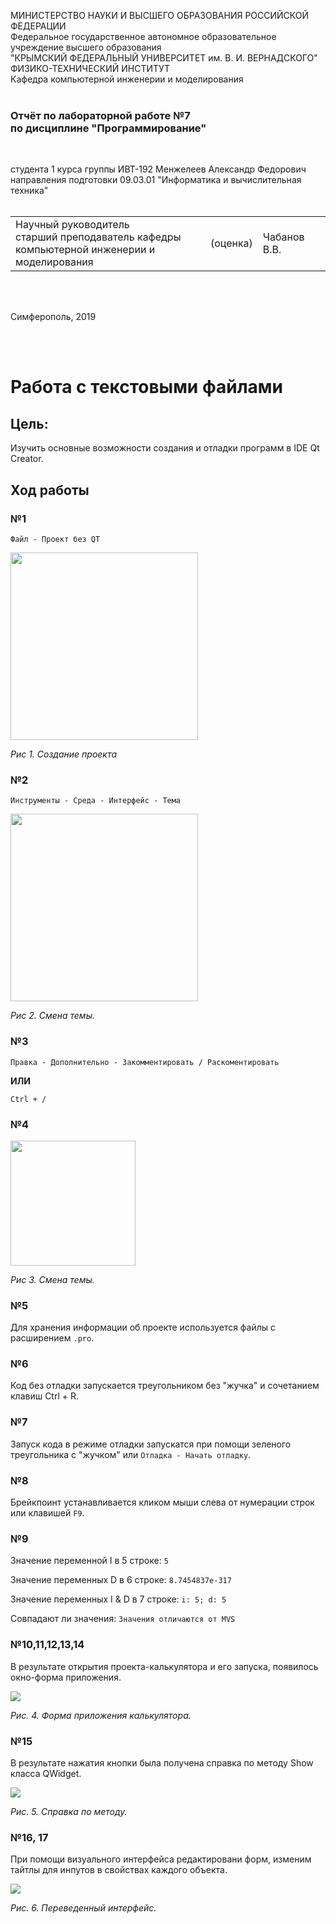 МИНИСТЕРСТВО НАУКИ И ВЫСШЕГО ОБРАЗОВАНИЯ РОССИЙСКОЙ ФЕДЕРАЦИИ  
Федеральное государственное автономное образовательное учреждение высшего образования  
"КРЫМСКИЙ ФЕДЕРАЛЬНЫЙ УНИВЕРСИТЕТ им. В. И. ВЕРНАДСКОГО"  
ФИЗИКО-ТЕХНИЧЕСКИЙ ИНСТИТУТ  
Кафедра компьютерной инженерии и моделирования
<br/><br/>

### Отчёт по лабораторной работе №7<br/> по дисциплине "Программирование"
<br/>

студента 1 курса группы ИВТ-192
Менжелеев Александр Федорович
направления подготовки 09.03.01 "Информатика и вычислительная техника"  
<br/>

<table>
<tr><td>Научный руководитель<br/> старший преподаватель кафедры<br/> компьютерной инженерии и моделирования</td>
<td>(оценка)</td>
<td>Чабанов В.В.</td>
</tr>
</table>
<br/><br/>

Симферополь, 2019

<br/><br/>

# Работа с текстовыми файлами

## Цель:
Изучить основные возможности создания и отладки программ в IDE Qt Creator.

## Ход работы

### №1

`Файл - Проект без QT`

<img src="Pictures/1.png" height="300px">

*Рис 1. Создание проекта*

### №2

`Инструменты - Среда - Интерфейс - Тема`

<img src="Pictures/2.png" height="300px">

*Рис 2. Смена темы.*

### №3

`Правка - Дополнительно - Закомментировать / Раскоментировать`

**ИЛИ**

`Ctrl + /`

### №4

<img src="Pictures/3.png" height="200px">

*Рис 3. Смена темы.*

### №5

Для хранения информации об проекте используется файлы с расширением `.pro`.

### №6

Код без отладки запускается треугольником без "жучка" и сочетанием клавиш Ctrl + R.

### №7

Запуск кода в режиме отладки запускатся при помощи зеленого треугольника с "жучком" или `Отладка - Начать отладку`.

### №8

Брейкпоинт устанавливается кликом мыши слева от нумерации строк или клавишей `F9`.

### №9

Значение переменной I в 5 строке: `5`

Значение переменных D в 6 строке: `8.7454837e-317`

Значение переменных I & D в 7 строке: `i: 5; d: 5`

Совпадают ли значения: `Значения отличаются от MVS`

### №10,11,12,13,14

В результате открытия проекта-калькулятора и его запуска, появилось окно-форма приложения.

<img src="Pictures/4.png">

*Рис. 4. Форма приложения калькулятора.*

### №15

В результате нажатия кнопки была получена справка по методу Show класса QWidget.

<img src="Pictures/5.png">

*Рис. 5. Справка по методу.*

### №16, 17

При помощи визуального интерфейса редактировани форм, изменим тайтлы для инпутов в свойствах каждого объекта.

<img src="Pictures/6.png">

*Рис. 6. Переведенный интерфейс.*


